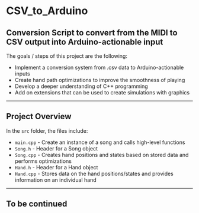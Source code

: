 # CSV_to_Arduino
Conversion Script to convert from the MIDI to CSV output into Arduino-actionable input
---
The goals / steps of this project are the following:
* Implement a conversion system from .csv data to Arduino-actionable inputs
* Create hand path optimizations to improve the smoothness of playing
* Develop a deeper understanding of C++ programming
* Add on extensions that can be used to create simulations with graphics

---
## Project Overview

In the `src` folder, the files include:
* `main.cpp` - Create an instance of a song and calls high-level functions
* `Song.h` - Header for a Song object
* `Song.cpp` - Creates hand positions and states based on stored data and performs optimizations
* `Hand.h` - Header for a Hand object
* `Hand.cpp` - Stores data on the hand positions/states and provides information on an individual hand

---
## To be continued
